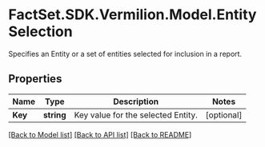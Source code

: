 # FactSet.SDK.Vermilion.Model.EntitySelection
Specifies an Entity or a set of entities selected for inclusion in a report.

## Properties

Name | Type | Description | Notes
------------ | ------------- | ------------- | -------------
**Key** | **string** | Key value for the selected Entity. | [optional] 

[[Back to Model list]](../README.md#documentation-for-models) [[Back to API list]](../README.md#documentation-for-api-endpoints) [[Back to README]](../README.md)

